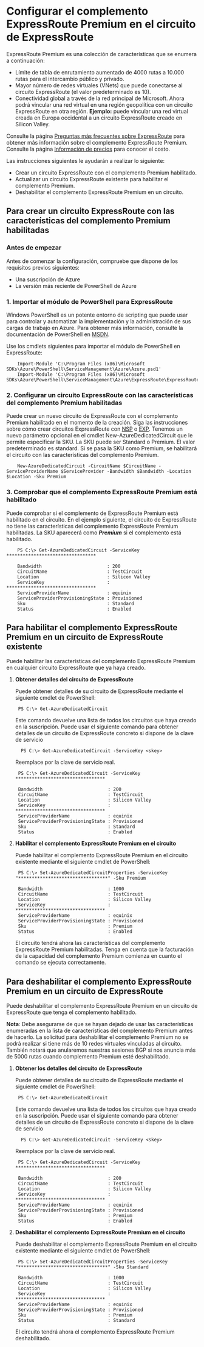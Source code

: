 <properties 
   pageTitle="Cómo habilitar o deshabilitar el complemento ExpressRoute Premium | Microsoft Azure"
   description="Cómo habilitar o deshabilitar el complemento ExpressRoute Premium en un circuito de ExpressRoute. ExpressRoute Premium le permite agregar hasta 10.000 rutas para emparejamientos públicos y privados, y hasta 10 redes virtuales a su circuito de ExpressRoute. También puede vincular una red virtual de una región a un circuito de ExpressRoute de otra."
   services="expressroute"
   documentationCenter="na"
   authors="cherylmc"
   manager="jdial"
   editor="tysonn" />
<tags 
   ms.service="expressroute"
   ms.devlang="na"
   ms.topic="article"
   ms.tgt_pltfrm="na"
   ms.workload="infrastructure-services"
   ms.date="06/02/2015"
   ms.author="cherylmc" />

# Configurar el complemento ExpressRoute Premium en el circuito de ExpressRoute

ExpressRoute Premium es una colección de características que se enumera a continuación:

 - Límite de tabla de enrutamiento aumentado de 4000 rutas a 10.000 rutas para el intercambio público y privado.
 - Mayor número de redes virtuales (VNets) que puede conectarse al circuito ExpressRoute (el valor predeterminado es 10). 
 - Conectividad global a través de la red principal de Microsoft. Ahora podrá vincular una red virtual en una región geopolítica con un circuito ExpressRoute en otra región. **Ejemplo:** puede vincular una red virtual creada en Europa occidental a un circuito ExpressRoute creado en Silicon Valley.

Consulte la página [Preguntas más frecuentes sobre ExpressRoute](expressroute-faqs.md) para obtener más información sobre el complemento ExpressRoute Premium. Consulte la página [Información de precios](http://azure.microsoft.com/pricing/details/expressroute/) para conocer el costo.

Las instrucciones siguientes le ayudarán a realizar lo siguiente:

- Crear un circuito ExpressRoute con el complemento Premium habilitado.
- Actualizar un circuito ExpressRoute existente para habilitar el complemento Premium.
- Deshabilitar el complemento ExpressRoute Premium en un circuito.


## Para crear un circuito ExpressRoute con las características del complemento Premium habilitadas

###  Antes de empezar

Antes de comenzar la configuración, compruebe que dispone de los requisitos previos siguientes:

- Una suscripción de Azure
- La versión más reciente de PowerShell de Azure

###  1\. Importar el módulo de PowerShell para ExpressRoute

Windows PowerShell es un potente entorno de scripting que puede usar para controlar y automatizar la implementación y la administración de sus cargas de trabajo en Azure. Para obtener más información, consulte la documentación de PowerShell en [MSDN](https://msdn.microsoft.com/library/windowsazure/jj156055.aspx).

Use los cmdlets siguientes para importar el módulo de PowerShell en ExpressRoute:


	    Import-Module 'C:\Program Files (x86)\Microsoft SDKs\Azure\PowerShell\ServiceManagement\Azure\Azure.psd1'
	    Import-Module 'C:\Program Files (x86)\Microsoft SDKs\Azure\PowerShell\ServiceManagement\Azure\ExpressRoute\ExpressRoute.psd1'


### 2\. Configurar un circuito ExpressRoute con las características del complemento Premium habilitadas

Puede crear un nuevo circuito de ExpressRoute con el complemento Premium habilitado en el momento de la creación. Siga las instrucciones sobre cómo crear circuitos ExpressRoute con [NSP](expressroute-configuring-nsps.md) o [EXP](expressroute-configuring-exps.md). Tenemos un nuevo parámetro opcional en el cmdlet New-AzureDedicatedCircuit que le permite especificar la SKU. La SKU puede ser Standard o Premium. El valor predeterminado es standard. Si se pasa la SKU como Premium, se habilitará el circuito con las características del complemento Premium.


		New-AzureDedicatedCircuit -CircuitName $CircuitName -ServiceProviderName $ServiceProvider -Bandwidth $Bandwidth -Location $Location -Sku Premium


### 3\. Comprobar que el complemento ExpressRoute Premium está habilitado
Puede comprobar si el complemento de ExpressRoute Premium está habilitado en el circuito. En el ejemplo siguiente, el circuito de ExpressRoute no tiene las características del complemento ExpressRoute Premium habilitadas. La SKU aparecerá como ***Premium*** si el complemento está habilitado.

		PS C:\> Get-AzureDedicatedCircuit -ServiceKey *********************************

		Bandwidth                        : 200
		CircuitName                      : TestCircuit
		Location                         : Silicon Valley
		ServiceKey                       : *********************************
		ServiceProviderName              : equinix
		ServiceProviderProvisioningState : Provisioned
		Sku                              : Standard
		Status                           : Enabled




## Para habilitar el complemento ExpressRoute Premium en un circuito de ExpressRoute existente
Puede habilitar las características del complemento ExpressRoute Premium en cualquier circuito ExpressRoute que ya haya creado.


1. **Obtener detalles del circuito de ExpressRoute**

	Puede obtener detalles de su circuito de ExpressRoute mediante el siguiente cmdlet de PowerShell:
		

    	PS C:\> Get-AzureDedicatedCircuit
	
	Este comando devuelve una lista de todos los circuitos que haya creado en la suscripción. Puede usar el siguiente comando para obtener detalles de un circuito de ExpressRoute concreto si dispone de la clave de servicio

		 PS C:\> Get-AzureDedicatedCircuit -ServiceKey <skey>

	Reemplace <skey> por la clave de servicio real.
	
		PS C:\> Get-AzureDedicatedCircuit -ServiceKey *********************************

		Bandwidth                        : 200
		CircuitName                      : TestCircuit
		Location                         : Silicon Valley
		ServiceKey                       : *********************************
		ServiceProviderName              : equinix
		ServiceProviderProvisioningState : Provisioned
		Sku                              : Standard
		Status                           : Enabled


2. **Habilitar el complemento ExpressRoute Premium en el circuito**


	Puede habilitar el complemento ExpressRoute Premium en el circuito existente mediante el siguiente cmdlet de PowerShell:
	
		PS C:\> Set-AzureDedicatedCircuitProperties -ServiceKey "*********************************" -Sku Premium
		
		Bandwidth                        : 1000
		CircuitName                      : TestCircuit
		Location                         : Silicon Valley
		ServiceKey                       : *********************************
		ServiceProviderName              : equinix
		ServiceProviderProvisioningState : Provisioned
		Sku                              : Premium
		Status                           : Enabled

	El circuito tendrá ahora las características del complemento ExpressRoute Premium habilitadas. Tenga en cuenta que la facturación de la capacidad del complemento Premium comienza en cuanto el comando se ejecuta correctamente.


## Para deshabilitar el complemento ExpressRoute Premium en un circuito de ExpressRoute

Puede deshabilitar el complemento ExpressRoute Premium en un circuito de ExpressRoute que tenga el complemento habilitado.

**Nota**: Debe asegurarse de que se hayan dejado de usar las características enumeradas en la lista de características del complemento Premium antes de hacerlo. La solicitud para deshabilitar el complemento Premium no se podrá realizar si tiene más de 10 redes virtuales vinculadas al circuito. También notará que anularemos nuestras sesiones BGP si nos anuncia más de 5000 rutas cuando complemento Premium esté deshabilitado.

1. **Obtener los detalles del circuito de ExpressRoute**

	Puede obtener detalles de su circuito de ExpressRoute mediante el siguiente cmdlet de PowerShell:
		

    	PS C:\> Get-AzureDedicatedCircuit
	
	Este comando devuelve una lista de todos los circuitos que haya creado en la suscripción. Puede usar el siguiente comando para obtener detalles de un circuito de ExpressRoute concreto si dispone de la clave de servicio

		 PS C:\> Get-AzureDedicatedCircuit -ServiceKey <skey>

	Reemplace <skey> por la clave de servicio real.
	
		PS C:\> Get-AzureDedicatedCircuit -ServiceKey *********************************

		Bandwidth                        : 200
		CircuitName                      : TestCircuit
		Location                         : Silicon Valley
		ServiceKey                       : *********************************
		ServiceProviderName              : equinix
		ServiceProviderProvisioningState : Provisioned
		Sku                              : Premium
		Status                           : Enabled


3. **Deshabilitar el complemento ExpressRoute Premium en el circuito**


	Puede deshabilitar el complemento ExpressRoute Premium en el circuito existente mediante el siguiente cmdlet de PowerShell:
	
		PS C:\> Set-AzureDedicatedCircuitProperties -ServiceKey "*********************************" -Sku Standard
		
		Bandwidth                        : 1000
		CircuitName                      : TestCircuit
		Location                         : Silicon Valley
		ServiceKey                       : *********************************
		ServiceProviderName              : equinix
		ServiceProviderProvisioningState : Provisioned
		Sku                              : Premium
		Status                           : Standard

	El circuito tendrá ahora el complemento ExpressRoute Premium deshabilitado.


 

<!---HONumber=August15_HO6-->